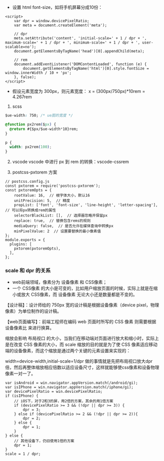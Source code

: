 - 设置 html font-size，如将手机屏幕分成10份：
``` JS
<script>
    var dpr = window.devicePixelRatio;
    var meta = document.createElement('meta');

    // dpr
    meta.setAttribute('content', 'initial-scale=' + 1 / dpr + ', maximum-scale=' + 1 / dpr + ', minimum-scale=' + 1 / dpr + ', user-scalable=no');
    document.getElementsByTagName('head')[0].appendChild(meta);

    // rem
    document.addEventListener('DOMContentLoaded', function (e) {
        document.getElementsByTagName('html')[0].style.fontSize = window.innerWidth / 10 + 'px';
    }, false);
</script>
```
- 假设元素宽度为 300px，则元素宽度：
  x = (300px/750px)*10rem = 4.267rem

1. scss
``` CSS
$ue-width: 750; /* ue图的宽度 */

@function px2rem($px) {
  @return #{$px/$ue-width*10}rem;
}

p {
  width: px2rem(100);
}

```

2. vscode
vscode 中进行 px 到 rem 的转换：vscode-cssrem

3. postcss-pxtorem 方案
``` JS
// postcss.config.js
const pxtorem = require('postcss-pxtorem');
const pxtoremOpts = {
    rootValue: 16,  // 根字体大小，默认16
    unitPrecision: 5,  // 精度
    propList: ['font', 'font-size', 'line-height', 'letter-spacing'],  // 可以将px转换成rem的属性
    selectorBlackList: [],  // 选择器忽略并保留px
    replace: true,  // 替换包含rems的规则
    mediaQuery: false,  // 是否允许在媒体查询中转换px
    minPixelValue: 2  // 设置要替换的最小像素值
};
module.exports = {
  plugins: [
    pxtorem(pxtoremOpts),
  ],
};
```


### scale 和 dpr 的关系

- web前端领域，像素分为 设备像素 和 CSS像素；
- 一个 CSS像素 的大小是可变的，比如用户缩放页面的时候，实际上就是在缩小或放大 CSS像素，而 设备像素 无论大小还是数量都是不变的。
  
【设计稿】：设计师给的 750px 宽的设计稿是根据设备像素（device pixel，物理像素）为单位制作的设计稿。

【web页面编写】：前端工程师在编码 web 页面时所写的 CSS 像素 则需要根据 设备像素比 来进行换算。

缩放会影响 布局视口 的大小，当我们在移动端对页面进行放大和缩小时，实际上是在改变 CSS 像素的大小，而 scale 缩放的目的就是为了使 CSS 像素适应移动端的设备像素，而这个缩放是通过两个关键的元素设置来实现的：

width=device-width,initial-scale=1/dpr
做的事情就是先把布局视口放大dpr倍，然后再整体缩放相应倍数以适应设备尺寸，这样就能够使css像素和设备物理像素一对一了。
``` JS
var isAndroid = win.navigator.appVersion.match(/android/gi);
var isIPhone = win.navigator.appVersion.match(/iphone/gi);
var devicePixelRatio = win.devicePixelRatio;
if (isIPhone) {
    // iOS下，对于2和3的屏，用2倍的方案，其余的用1倍方案
    if (devicePixelRatio >= 3 && (!dpr || dpr >= 3)) {                
        dpr = 3;
    } else if (devicePixelRatio >= 2 && (!dpr || dpr >= 2)){
        dpr = 2;
    } else {
        dpr = 1;
    }
} else {
    // 其他设备下，仍旧使用1倍的方案
    dpr = 1;
}
scale = 1 / dpr;
```
